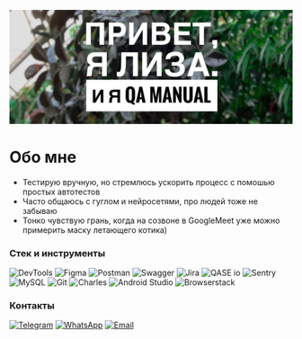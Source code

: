 ![Header](https://github.com/Elisaveta-Zavorina/Elisaveta-Zavorina/blob/main/assets/lisaqa.jpg)

# Обо мне

- Тестирую вручную, но  стремлюсь ускорить процесс с помошью простых автотестов
- Часто общаюсь с гуглом и нейросетями, про людей тоже не забываю
- Тонко чувствую грань, когда на созвоне в GoogleMeet уже можно примерить маску летающего котика)

### Стек и инструменты

![DevTools](https://img.shields.io/badge/-DevTools-3f3f3f?style=for-the-badge)
![Figma](https://img.shields.io/badge/-Figma-3f3f3f?style=for-the-badge&logo=figma)
![Postman](https://img.shields.io/badge/-Postman-3f3f3f?style=for-the-badge&logo=postman)
![Swagger](https://img.shields.io/badge/-Swagger-3f3f3f?style=for-the-badge&logo=swagger)
![Jira](https://img.shields.io/badge/-Jira-3f3f3f?style=for-the-badge&logo=jira)
![QASE io](https://img.shields.io/badge/-QASE-3f3f3f?style=for-the-badge&logo=qase)
![Sentry](https://img.shields.io/badge/-Sentry-3f3f3f?style=for-the-badge&logo=sentry)
![MySQL](https://img.shields.io/badge/-MySQL-3f3f3f?style=for-the-badge&logo=MySQL)
![Git](https://img.shields.io/badge/-Git-3f3f3f?style=for-the-badge&logo=Git)
![Charles](https://img.shields.io/badge/-Charles-3f3f3f?style=for-the-badge&logo=Charles)
![Android Studio](https://img.shields.io/badge/-Android_Studio-3f3f3f?style=for-the-badge&logo=AndroidStudio)
![Browserstack](https://img.shields.io/badge/-Browserstack-3f3f3f?style=for-the-badge&logo=Browserstack)

### Контакты
[![Telegram](https://img.shields.io/badge/-Telegram-3f3f3f?style=for-the-badge&logo=telegram&logoColor=27A0D9)](https://t.me/ElisavetaZavorina)
[![WhatsApp](https://img.shields.io/badge/-WhatsApp-3f3f3f?style=for-the-badge&logo=WhatsApp)](https://wa.me/79094455013)
[![Email](https://img.shields.io/badge/-Email-3f3f3f?style=for-the-badge&logo=Email)](mailto:zavorina.e.o@gmail.com)
